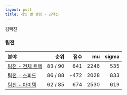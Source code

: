 ```yaml
---
layout: post
title: 개인 별 랭킹 - 김택진
---
```


김택진


### 팀전

| 분야 | 순위 | 점수 | mu | sigma |
|:---|---:|---:|---:|---:|
| [팀전 - 전체 트랙](../team-full) | 83 / 90 | 641 | 2246 | 535 |
| [팀전 - 스피드](../team-speed) | 86 / 88 | -472 | 2028 | 833 |
| [팀전 - 아이템](../team-item) | 62 / 85 | 674 | 2530 | 619 |
